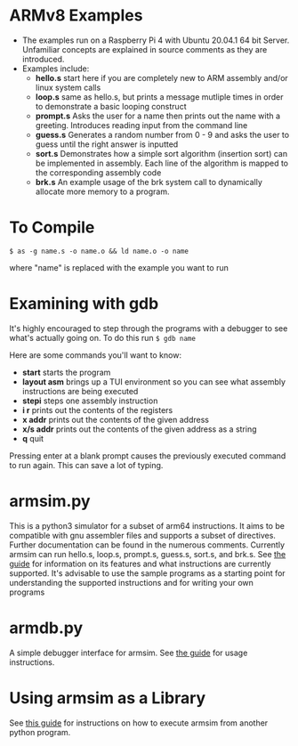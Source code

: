 # ARMv8 Examples

+ The examples run on a Raspberry Pi 4 with Ubuntu 20.04.1 64 bit Server. Unfamiliar concepts are explained in source comments as they are introduced.
+ Examples include:
    + **hello.s** start here if you are completely new to ARM assembly and/or linux system calls
	+ **loop.s** same as hello.s, but prints a message mutliple times in order to demonstrate a basic looping construct
	+ **prompt.s** Asks the user for a name then prints out the name with a greeting. Introduces reading input from the command line
	+ **guess.s** Generates a random number from 0 - 9 and asks the user to guess until the right answer is inputted
	+ **sort.s** Demonstrates how a simple sort algorithm (insertion sort) can be implemented in assembly. Each line of the algorithm is mapped to the corresponding assembly code
    + **brk.s** An example usage of the brk system call to dynamically allocate more memory to a program.

# To Compile
`$ as -g name.s -o name.o && ld name.o -o name`

where "name" is replaced with the example you want to run

# Examining with gdb
It's highly encouraged to step through the programs with a debugger to see what's actually going on. To do this run
`$ gdb name`

Here are some commands you'll want to know:
+ **start** starts the program
+ **layout asm** brings up a TUI environment so you can see what assembly instructions are being executed
+ **stepi** steps one assembly instruction
+ **i r** prints out the contents of the registers
+ **x addr** prints out the contents of the given address
+ **x/s addr** prints out the contents of the given address as a string
+ **q** quit

Pressing enter at a blank prompt causes the previously executed command to run again. This can save a lot of typing.

# armsim.py
This is a python3 simulator for a subset of arm64 instructions. It aims to be compatible with gnu assembler files and supports a subset of directives. Further documentation can be found in the numerous comments. Currently armsim can run hello.s, loop.s, prompt.s, guess.s, sort.s, and brk.s. See [the guide](documentation/armsim_guide.md) for information on its features and what instructions are currently supported. It's advisable to use the sample programs as a starting point for understanding the supported instructions and for writing your own programs

# armdb.py
A simple debugger interface for armsim. See [the guide](documentation/armdb_guide.md) for usage instructions.

# Using armsim as a Library
See [this guide](documentation/armsim_lib.md) for instructions on how to execute armsim from another python program.
